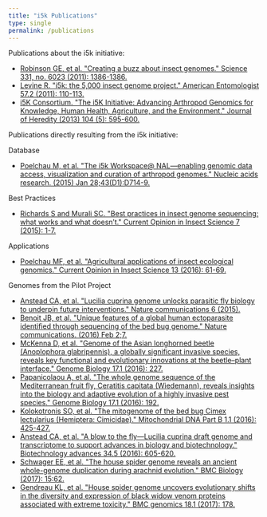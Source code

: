 ```yaml
---
title: "i5k Publications"
type: single
permalink: /publications
---
```


Publications about the i5k initiative:
- [Robinson GE, et al. "Creating a buzz about insect genomes." Science 331, no. 6023 (2011): 1386-1386.](http://science.sciencemag.org/content/331/6023/1386)
- [Levine R. "i5k: the 5,000 insect genome project." American Entomologist 57.2 (2011): 110-113.](https://academic.oup.com/ae/article/57/2/110/6552/i5k-The-5-000-Insect-Genome-Project)
- [i5K Consortium. "The i5K Initiative: Advancing Arthropod Genomics for Knowledge, Human Health, Agriculture, and the Environment." Journal of Heredity (2013) 104 (5): 595-600.](https://academic.oup.com/jhered/article/104/5/595/906277/The-i5K-Initiative-Advancing-Arthropod-Genomics)


Publications directly resulting from the i5k initiative: 

Database
- [Poelchau M, et al. "The i5k Workspace@ NAL—enabling genomic data access, visualization and curation of arthropod genomes." Nucleic acids research. (2015) Jan 28;43(D1):D714-9.](https://academic.oup.com/nar/article/43/D1/D714/2439695/The-i5k-Workspace-NAL-enabling-genomic-data-access)

Best Practices
- [Richards S and Murali SC. "Best practices in insect genome sequencing: what works and what doesn’t." Current Opinion in Insect Science 7 (2015): 1-7.](http://www.sciencedirect.com/science/article/pii/S2214574515000310)

Applications
- [Poelchau MF, et al. "Agricultural applications of insect ecological genomics." Current Opinion in Insect Science 13 (2016): 61-69.](http://www.sciencedirect.com/science/article/pii/S2214574515001911)

Genomes from the Pilot Project
- [Anstead CA, et al. "Lucilia cuprina genome unlocks parasitic fly biology to underpin future interventions." Nature communications 6 (2015).](https://www.nature.com/articles/ncomms8344)
- [Benoit JB, et al. "Unique features of a global human ectoparasite identified through sequencing of the bed bug genome." Nature communications. (2016) Feb 2;7.](https://www.nature.com/articles/ncomms10165)
- [McKenna D, et al. "Genome of the Asian longhorned beetle (Anoplophora glabripennis), a globally significant invasive species, reveals key functional and evolutionary innovations at the beetle–plant interface." Genome Biology 17.1 (2016): 227.](https://genomebiology.biomedcentral.com/articles/10.1186/s13059-016-1088-8?linkId=31075042)
- [Papanicolaou A, et al. "The whole genome sequence of the Mediterranean fruit fly, Ceratitis capitata (Wiedemann), reveals insights into the biology and adaptive evolution of a highly invasive pest species." Genome Biology 17.1 (2016): 192.](https://genomebiology.biomedcentral.com/articles/10.1186/s13059-016-1049-2)
- [Kolokotronis SO, et al. "The mitogenome of the bed bug Cimex lectularius (Hemiptera: Cimicidae)." Mitochondrial DNA Part B 1.1 (2016): 425-427.](http://www.tandfonline.com/doi/abs/10.1080/23802359.2016.1180268)
- [Anstead CA, et al. "A blow to the fly—Lucilia cuprina draft genome and transcriptome to support advances in biology and biotechnology." Biotechnology advances 34.5 (2016): 605-620.](http://www.sciencedirect.com/science/article/pii/S0734975016300167)
- [Schwager EE, et al. "The house spider genome reveals an ancient whole-genome duplication during arachnid evolution." BMC Biology (2017): 15:62.](https://doi.org/10.1186/s12915-017-0399-x)
- [Gendreau KL, et al. "House spider genome uncovers evolutionary shifts in the diversity and expression of black widow venom proteins associated with extreme toxicity." BMC genomics 18.1 (2017): 178.](https://bmcgenomics.biomedcentral.com/articles/10.1186/s12864-017-3551-7)

<!---
unsure this citation fits the criteria for inclusion since they used data, but do not speciically release a genome (many other papers like this one)
- [Rane RV, et al. "Are feeding preferences and insecticide resistance associated with the size of detoxifying enzyme families in insect herbivores?." Current Opinion in Insect Science 13 (2016): 70-76.](http://www.sciencedirect.com/science/article/pii/S221457451500190X)
-->
